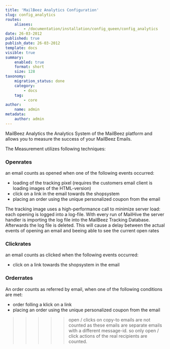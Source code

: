 ```yaml
---
title: 'MailBeez Analytics Configuration'
slug: config_analytics
routes:
    aliases:
        - /documentation/installation/config_queen/config_analytics
date: 26-03-2012
published: true
publish_date: 26-03-2012
template: docs
visible: true
summary:
    enabled: true
    format: short
    size: 128
taxonomy:
    migration_status: done
    category:
        - docs
    tag:
        - core
author:
    name: admin
metadata:
    author: admin
---
```


MailBeez Analytics the Analytics System of the MailBeez platform and allows you to measure the success of your MailBeez Emails.

The Measurement utilizes following techniques:




### Openrates

an email counts as opened when one of the following events occurred:

- loading of the tracking pixel (requires the customers email client is loading images of the HTML-version)
- click on a link in the email towards the shopsystem
- placing an order using the unique personalized coupon from the email


The tracking image uses a high-performance call to minimize server load: each opening is logged into a log-file. With every run of MailHive the server handler is importing the log file into the MailBeez Tracking Database. Afterwards the log file is deleted. This will cause a delay between the actual events of opening an email and beeing able to see the current open rates


### Clickrates

an email counts as clicked when the following events occurred:
- click on a link towards the shopsystem in the email


### Orderrates

An order counts as referred by email, when one of the following conditions are met:

- order folling a klick on a link
- placing an order using the unique personalized coupon from the email

>>>>>  open / clicks on copy-to emails are not counted as these emails are separate emails with a different message-id. so only open / click actions of the real recipients are counted.
